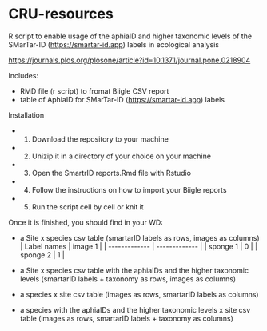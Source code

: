 # CRU-resources
R script to enable usage of the aphiaID and higher taxonomic levels of the SMarTar-ID (https://smartar-id.app) labels in ecological analysis

https://journals.plos.org/plosone/article?id=10.1371/journal.pone.0218904 

Includes: 
- RMD file (r script) to fromat Biigle CSV report 
- table of AphiaID for SMarTar-ID (https://smartar-id.app) labels 

Installation 
- 1) Download the repository to your machine 
- 2) Unizip it in a directory of your choice on your machine
- 3) Open the SmartrID reports.Rmd file with Rstudio 
- 4) Follow the instructions on how to import your Biigle reports 
- 5) Run the script cell by cell or knit it 

Once it is finished, you should find in your WD: 

- a Site x species csv table (smartarID labels as rows, images as columns) 
| Label names  | image 1 |
| ------------- | ------------- |
| sponge 1  | 0 |
| sponge 2  | 1  |

- a Site x species csv table with the aphiaIDs and the higher taxonomic levels (smartarID labels + taxonomy as rows, images as columns)
- a species x site csv table (images as rows, smartarID labels as columns)
- a species with the aphiaIDs and the higher taxonomic levels x site csv table (images as rows, smartarID labels + taxonomy as columns)


